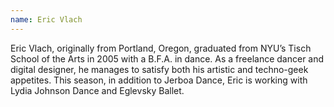 ```yaml
---
name: Eric Vlach
---
```

Eric Vlach, originally from Portland, Oregon, graduated from NYU’s Tisch School of the Arts in 2005 with a B.F.A. in dance. As a freelance dancer and digital designer, he manages to satisfy both his artistic and techno-geek appetites. This season, in addition to Jerboa Dance, Eric is working with Lydia Johnson Dance and Eglevsky Ballet.
